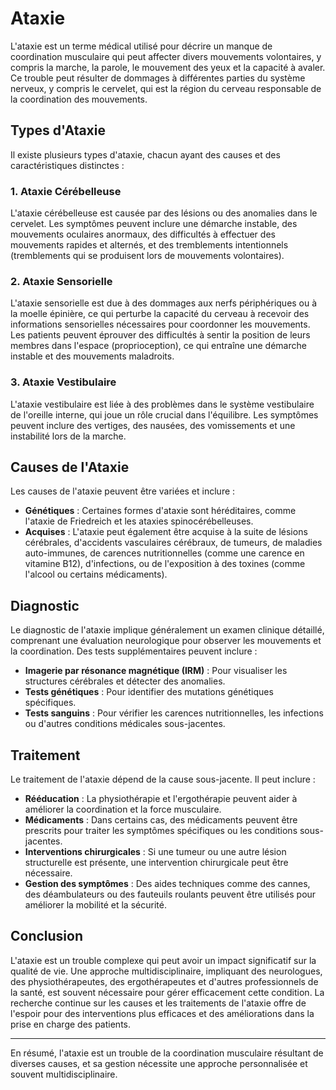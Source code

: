 # Ataxie

L'ataxie est un terme médical utilisé pour décrire un manque de coordination musculaire qui peut affecter divers mouvements volontaires, y compris la marche, la parole, le mouvement des yeux et la capacité à avaler. Ce trouble peut résulter de dommages à différentes parties du système nerveux, y compris le cervelet, qui est la région du cerveau responsable de la coordination des mouvements.

## Types d'Ataxie

Il existe plusieurs types d'ataxie, chacun ayant des causes et des caractéristiques distinctes :

### 1. Ataxie Cérébelleuse
L'ataxie cérébelleuse est causée par des lésions ou des anomalies dans le cervelet. Les symptômes peuvent inclure une démarche instable, des mouvements oculaires anormaux, des difficultés à effectuer des mouvements rapides et alternés, et des tremblements intentionnels (tremblements qui se produisent lors de mouvements volontaires).

### 2. Ataxie Sensorielle
L'ataxie sensorielle est due à des dommages aux nerfs périphériques ou à la moelle épinière, ce qui perturbe la capacité du cerveau à recevoir des informations sensorielles nécessaires pour coordonner les mouvements. Les patients peuvent éprouver des difficultés à sentir la position de leurs membres dans l'espace (proprioception), ce qui entraîne une démarche instable et des mouvements maladroits.

### 3. Ataxie Vestibulaire
L'ataxie vestibulaire est liée à des problèmes dans le système vestibulaire de l'oreille interne, qui joue un rôle crucial dans l'équilibre. Les symptômes peuvent inclure des vertiges, des nausées, des vomissements et une instabilité lors de la marche.

## Causes de l'Ataxie

Les causes de l'ataxie peuvent être variées et inclure :

- **Génétiques** : Certaines formes d'ataxie sont héréditaires, comme l'ataxie de Friedreich et les ataxies spinocérébelleuses.
- **Acquises** : L'ataxie peut également être acquise à la suite de lésions cérébrales, d'accidents vasculaires cérébraux, de tumeurs, de maladies auto-immunes, de carences nutritionnelles (comme une carence en vitamine B12), d'infections, ou de l'exposition à des toxines (comme l'alcool ou certains médicaments).

## Diagnostic

Le diagnostic de l'ataxie implique généralement un examen clinique détaillé, comprenant une évaluation neurologique pour observer les mouvements et la coordination. Des tests supplémentaires peuvent inclure :

- **Imagerie par résonance magnétique (IRM)** : Pour visualiser les structures cérébrales et détecter des anomalies.
- **Tests génétiques** : Pour identifier des mutations génétiques spécifiques.
- **Tests sanguins** : Pour vérifier les carences nutritionnelles, les infections ou d'autres conditions médicales sous-jacentes.

## Traitement

Le traitement de l'ataxie dépend de la cause sous-jacente. Il peut inclure :

- **Rééducation** : La physiothérapie et l'ergothérapie peuvent aider à améliorer la coordination et la force musculaire.
- **Médicaments** : Dans certains cas, des médicaments peuvent être prescrits pour traiter les symptômes spécifiques ou les conditions sous-jacentes.
- **Interventions chirurgicales** : Si une tumeur ou une autre lésion structurelle est présente, une intervention chirurgicale peut être nécessaire.
- **Gestion des symptômes** : Des aides techniques comme des cannes, des déambulateurs ou des fauteuils roulants peuvent être utilisés pour améliorer la mobilité et la sécurité.

## Conclusion

L'ataxie est un trouble complexe qui peut avoir un impact significatif sur la qualité de vie. Une approche multidisciplinaire, impliquant des neurologues, des physiothérapeutes, des ergothérapeutes et d'autres professionnels de la santé, est souvent nécessaire pour gérer efficacement cette condition. La recherche continue sur les causes et les traitements de l'ataxie offre de l'espoir pour des interventions plus efficaces et des améliorations dans la prise en charge des patients.

---

En résumé, l'ataxie est un trouble de la coordination musculaire résultant de diverses causes, et sa gestion nécessite une approche personnalisée et souvent multidisciplinaire.